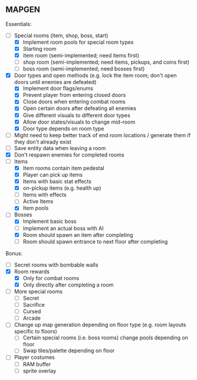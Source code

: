 ## MAPGEN

Essentials:
- [ ] Special rooms (item, shop, boss, start)
    * [X] Implement room pools for special room types
    * [X] Starting room
    * [X] item room (semi-implemented; need items first)
    * [ ] shop room (semi-implemented; need items, pickups, and coins first)
    * [ ] boss room (semi-implemented; need bosses first)
- [X] Door types and open methods (e.g. lock the item room; don't open doors until enemies are defeated)
    * [X] Implement door flags/enums
    * [X] Prevent player from entering closed doors
    * [X] Close doors when entering combat rooms
    * [X] Open certain doors after defeating all enemies
    * [X] Give different visuals to different door types
    * [X] Allow door states/visuals to change mid-room
    * [X] Door type depends on room type
- [ ] Might need to keep better track of end room locations / generate them if they don't already exist
- [ ] Save entity data when leaving a room
- [X] Don't respawn enemies for completed rooms
- [ ] Items
    * [X] Item rooms contain item pedestal
    * [X] Player can pick up items
    * [X] Items with basic stat effects
    * [X] on-pickup items (e.g. health up)
    * [ ] Items with effects
    * [ ] Active Items
    * [X] Item pools
- [ ] Bosses
    * [X] Implement basic boss
    * [ ] Implement an actual boss with AI
    * [X] Room should spawn an item after completing
    * [ ] Room should spawn entrance to next floor after completing

Bonus:
- [ ] Secret rooms with bombable walls
- [X] Room rewards
    * [X] Only for combat rooms
    * [X] Only directly after completing a room
- [ ] More special rooms
    * [ ] Secret
    * [ ] Sacrifice
    * [ ] Cursed
    * [ ] Arcade
- [ ] Change up map generation depending on floor type (e.g. room layouts specific to floors)
    * [ ] Certain special rooms (i.e. boss rooms) change pools depending on floor
    * [ ] Swap tiles/palette depending on floor
- [ ] Player costumes
    * [ ] RAM buffer
    * [ ] sprite overlay